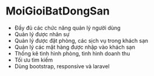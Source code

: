 # MoiGioiBatDongSan

+ Đầy đủ các chức năng quản lý người dùng
+ Quản lý được nhân sự
+ Quản lý được đặt phòng, các sịch vụ trong khách sạn
+ Quản lý các mặt hàng được nhập vào khách sạn
+ Thống kê tình hình phòng, tình hình doanh thu
+ Tối ưu tìm kiếm
+ Dùng bootstrap, responsive và laravel
